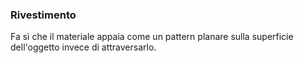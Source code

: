 
### Rivestimento
Fa sì che il materiale appaia come un pattern planare sulla superficie dell'oggetto invece di attraversarlo.

